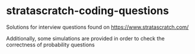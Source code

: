 # stratascratch-coding-questions
Solutions for interview questions found on https://www.stratascratch.com/

Additionally, some simulations are provided in order to check the correctness of probability questions
